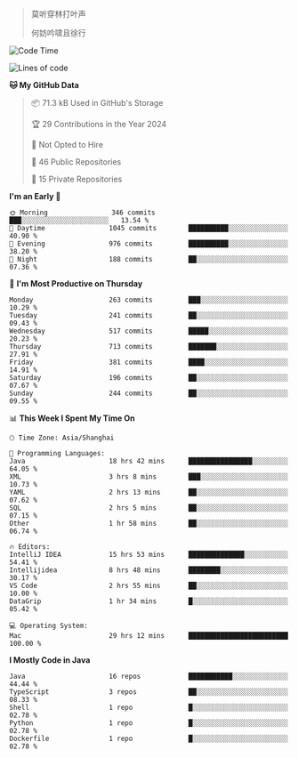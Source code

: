 > 莫听穿林打叶声
> 
> 何妨吟啸且徐行

<!-- ![Github Stats](https://github-readme-stats.vercel.app/api?username=catch6&count_private=true&show_icons=true&theme=gruvbox) -->

<!-- ![Top Langs](https://github-readme-stats.vercel.app/api/top-langs/?username=catch6&layout=compact) -->

<!--START_SECTION:waka-->
![Code Time](http://img.shields.io/badge/Code%20Time-1%2C253%20hrs%2044%20mins-blue)

![Lines of code](https://img.shields.io/badge/From%20Hello%20World%20I%27ve%20Written-9.4%20million%20lines%20of%20code-blue)

**🐱 My GitHub Data** 

> 📦 71.3 kB Used in GitHub's Storage 
 > 
> 🏆 29 Contributions in the Year 2024
 > 
> 🚫 Not Opted to Hire
 > 
> 📜 46 Public Repositories 
 > 
> 🔑 15 Private Repositories 
 > 
**I'm an Early 🐤** 

```text
🌞 Morning                346 commits         ███░░░░░░░░░░░░░░░░░░░░░░   13.54 % 
🌆 Daytime                1045 commits        ██████████░░░░░░░░░░░░░░░   40.90 % 
🌃 Evening                976 commits         ██████████░░░░░░░░░░░░░░░   38.20 % 
🌙 Night                  188 commits         ██░░░░░░░░░░░░░░░░░░░░░░░   07.36 % 
```
📅 **I'm Most Productive on Thursday** 

```text
Monday                   263 commits         ███░░░░░░░░░░░░░░░░░░░░░░   10.29 % 
Tuesday                  241 commits         ██░░░░░░░░░░░░░░░░░░░░░░░   09.43 % 
Wednesday                517 commits         █████░░░░░░░░░░░░░░░░░░░░   20.23 % 
Thursday                 713 commits         ███████░░░░░░░░░░░░░░░░░░   27.91 % 
Friday                   381 commits         ████░░░░░░░░░░░░░░░░░░░░░   14.91 % 
Saturday                 196 commits         ██░░░░░░░░░░░░░░░░░░░░░░░   07.67 % 
Sunday                   244 commits         ██░░░░░░░░░░░░░░░░░░░░░░░   09.55 % 
```


📊 **This Week I Spent My Time On** 

```text
🕑︎ Time Zone: Asia/Shanghai

💬 Programming Languages: 
Java                     18 hrs 42 mins      ████████████████░░░░░░░░░   64.05 % 
XML                      3 hrs 8 mins        ███░░░░░░░░░░░░░░░░░░░░░░   10.73 % 
YAML                     2 hrs 13 mins       ██░░░░░░░░░░░░░░░░░░░░░░░   07.62 % 
SQL                      2 hrs 5 mins        ██░░░░░░░░░░░░░░░░░░░░░░░   07.15 % 
Other                    1 hr 58 mins        ██░░░░░░░░░░░░░░░░░░░░░░░   06.74 % 

🔥 Editors: 
IntelliJ IDEA            15 hrs 53 mins      ██████████████░░░░░░░░░░░   54.41 % 
Intellijidea             8 hrs 48 mins       ████████░░░░░░░░░░░░░░░░░   30.17 % 
VS Code                  2 hrs 55 mins       ██░░░░░░░░░░░░░░░░░░░░░░░   10.00 % 
DataGrip                 1 hr 34 mins        █░░░░░░░░░░░░░░░░░░░░░░░░   05.42 % 

💻 Operating System: 
Mac                      29 hrs 12 mins      █████████████████████████   100.00 % 
```

**I Mostly Code in Java** 

```text
Java                     16 repos            ███████████░░░░░░░░░░░░░░   44.44 % 
TypeScript               3 repos             ██░░░░░░░░░░░░░░░░░░░░░░░   08.33 % 
Shell                    1 repo              █░░░░░░░░░░░░░░░░░░░░░░░░   02.78 % 
Python                   1 repo              █░░░░░░░░░░░░░░░░░░░░░░░░   02.78 % 
Dockerfile               1 repo              █░░░░░░░░░░░░░░░░░░░░░░░░   02.78 % 
```




<!--END_SECTION:waka-->
